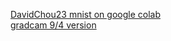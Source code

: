 [DavidChou23 mnist on google colab](https://colab.research.google.com/drive/1FmhIgekS9RQZBX9HmBkWN3nlONBnMo9X?usp=sharing)  
[gradcam 9/4 version](https://colab.research.google.com/drive/1baE5Vxj3PT5ORadruFttKuHEtp6-yb_i?authuser=8#scrollTo=wWPKBDFSI4od&uniqifier=2)  
